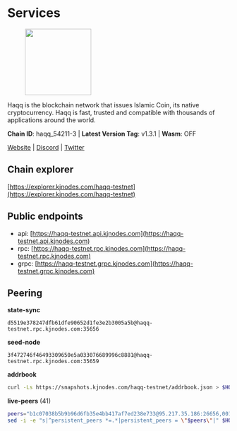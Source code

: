 # Services

<figure><img src="https://raw.githubusercontent.com/kj89/testnet_manuals/main/pingpub/logos/haqq.png" width="150" alt=""><figcaption></figcaption></figure>

Haqq is the blockchain network that issues Islamic Coin,  its native cryptocurrency. Haqq is fast, trusted and  compatible with thousands of applications around the world.

**Chain ID**: haqq_54211-3 | **Latest Version Tag**: v1.3.1 | **Wasm**: OFF

[Website](https://islamiccoin.net) | [Discord](https://discord.gg/hU9MHG5kZq) | [Twitter](https://twitter.com/Islamic_Coin)




## Chain explorer
[https://explorer.kjnodes.com/haqq-testnet](https://explorer.kjnodes.com/haqq-testnet)

## Public endpoints

* api: [https://haqq-testnet.api.kjnodes.com](https://haqq-testnet.api.kjnodes.com)
* rpc: [https://haqq-testnet.rpc.kjnodes.com](https://haqq-testnet.rpc.kjnodes.com)
* grpc: [https://haqq-testnet.grpc.kjnodes.com](https://haqq-testnet.grpc.kjnodes.com)

## Peering

**state-sync**

```text
d5519e378247dfb61dfe90652d1fe3e2b3005a5b@haqq-testnet.rpc.kjnodes.com:35656
```

**seed-node**

```text
3f472746f46493309650e5a033076689996c8881@haqq-testnet.rpc.kjnodes.com:35659
```

**addrbook**
```bash
curl -Ls https://snapshots.kjnodes.com/haqq-testnet/addrbook.json > $HOME/.haqqd/config/addrbook.json
```

**live-peers** (41)
```bash
peers="b1c07038b5b9b96d6fb35e4bb417af7ed238e733@95.217.35.186:26656,001eb7a3a03dc11539541737262c4ddc84dec283@91.195.101.98:26656,c1daefce01efd7ab1c10bd503d386d08cf03c573@78.47.51.242:26656,6771e65c1b30cc514faf5943320fdda480fe9124@95.216.39.183:26656,56158e0f2acf850114e82644afceb565a73b08cc@185.144.99.95:26656,f57fae1bdea281392b563a58978a2d8c0a37725f@95.217.233.234:26656,3df5a68b919177179c6dcb0b9c9354fd6bbba1c8@65.109.92.240:20116,927a323649e7dd8d4c75da6e5edaee439652b46f@65.109.92.241:20116,0833039f717227ccd156d156ea772746b8ac6d71@146.19.24.139:26656,6fad54232f11a0306bd0d942c2ec5f9ba0ae2f1a@34.91.54.209:26656,b09a7df87767ae782099d5ee352d679e3260247a@65.108.124.219:34656,23ff658b56fbb8bc73372973a34733ff5d79b435@142.132.202.50:11604,2d13d679b64e1a574904a140f72815644ec71131@65.21.133.125:30656,47a269c3e30f70d8234a2afd8e9055e74129fde0@65.108.129.29:36656,48a2a7762a579d25bca95b0a3548b714238dd60b@213.239.216.252:20656,6ce864d853904ebef9400528f129d8fefa6f1827@91.211.251.232:36656,32a8eec046b95e8646ff0810b4596dc7083a0beb@65.108.145.131:26656,dd5ebfba86d8b5ff9c6ea3eb340fdb30e4c6990f@162.55.102.45:26656,a89b0005fed82c90e7eb941a5fbffc414aa65c01@65.108.100.49:11513,93ae3fa625f55b98225b870e4fd4052ad8a97b97@109.123.252.231:26656,62bf004201a90ce00df6f69390378c3d90f6dd7e@45.83.173.19:26656,24e894d4d8a18276acf6051cccf369a1ce69842d@65.108.151.105:26656,d7ac44bf8f8d760c3df1a8695145021f35feb985@34.88.220.124:26656,d5519e378247dfb61dfe90652d1fe3e2b3005a5b@65.109.68.190:35656,70c1b8334bf08fe5d56fb53d07da11f01faa560b@65.109.30.90:26656,2ad882b4126cc2ff75c24186ead4bfadb9bc6ae7@116.203.39.166:26656,b72f2156db8c87e679dc853730746ff40038120c@213.239.215.77:26656,ed145a35b436878c1f1c10634bd18600f3696e17@95.217.181.142:26656,64a840f6f5344a22a485b2818f9da9a457d42827@95.217.57.232:36656,90b40d2b773090b82aa7788c2d1937e4fd6d2dc0@65.108.231.124:19656,16f40215d018c7d657fef0bb5ce2950251d525d2@148.251.51.144:36656,965ca19ec2afbcb2035d044b73c9ae406aac4f15@188.242.19.151:35656,0629018cef2e53288757381ffdc0b84cbb5931cc@95.216.1.249:26656,62d44513c7fd5aafa65773e5c015ca032f8eea4a@213.239.213.179:36656,78e3ef8adf819b479acc13a2f92ab5c0fa350aeb@66.45.231.30:11464,eb503dddcc41ba801c646d63cc762de4e9c43aa4@35.228.23.164:26656,5fff90a628395b951d5fb34c64ae6c304b54d2e5@94.130.137.225:36656,23a1176c9911eac442d6d1bf15f92eeabb3981d5@45.83.173.18:26656,a884387139109784cad9193652b82ef20a85d713@38.242.159.148:26656,9eb507f9365313dbe7f426050fec9648298f58ee@109.205.183.51:26656,59af99085c961a6a5c8dc4bc8b3abffda16ddccb@135.181.38.62:26656"
sed -i -e "s|^persistent_peers *=.*|persistent_peers = \"$peers\"|" $HOME/.haqqd/config/config.toml
```
